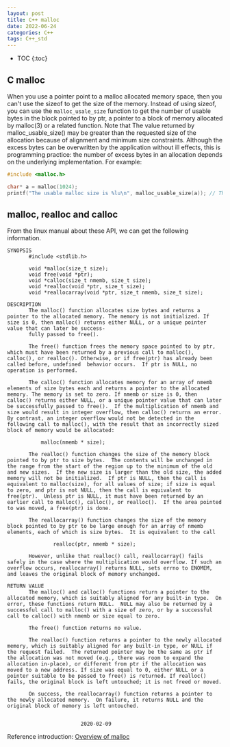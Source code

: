 ```yaml
---
layout: post
title: C++ malloc
date: 2022-06-24
categories: C++
tags: C++_std
---
```


* TOC
{:toc}

## C malloc

When you use a pointer point to a malloc allocated memory space, then you can't use the sizeof to get the size of the memory. Instead of using sizeof, you can use the `malloc_usale_size` function to get the number of usable bytes in the block pointed to by ptr, a pointer to a block of memory allocated by malloc(3) or a related function. Note that The  value  returned  by  malloc_usable_size()  may be greater than the requested size of the allocation because of alignment and minimum  size constraints. Although the excess bytes can be overwritten by the application without ill effects, this is programming practice: the number of excess bytes in an allocation depends on the underlying implementation. For example:

```c
#include <malloc.h>

char* a = malloc(1024);
printf("The usable malloc size is %lu\n", malloc_usable_size(a)); // The output is not 1024 but 1032
```

## malloc, realloc and calloc

From the linux manual about these API, we can get the following information.

```shell
SYNOPSIS
       #include <stdlib.h>

       void *malloc(size_t size);
       void free(void *ptr);
       void *calloc(size_t nmemb, size_t size);
       void *realloc(void *ptr, size_t size);
       void *reallocarray(void *ptr, size_t nmemb, size_t size);

DESCRIPTION
       The malloc() function allocates size bytes and returns a pointer to the allocated memory. The memory is not initialized. If size is 0, then malloc() returns either NULL, or a unique pointer value that can later be success‐
       fully passed to free().

       The free() function frees the memory space pointed to by ptr, which must have been returned by a previous call to malloc(), calloc(), or realloc(). Otherwise, or if free(ptr) has already been called before, undefined  behavior occurs.  If ptr is NULL, no operation is performed.

       The calloc() function allocates memory for an array of nmemb elements of size bytes each and returns a pointer to the allocated memory. The memory is set to zero. If nmemb or size is 0, then calloc() returns either NULL, or a unique pointer value that can later be successfully passed to free().  If the multiplication of nmemb and size would result in integer overflow, then calloc() returns an error.  By contrast, an integer overflow would not be detected in the following call to malloc(), with the result that an incorrectly sized block of memory would be allocated:

           malloc(nmemb * size);

       The realloc() function changes the size of the memory block pointed to by ptr to size bytes.  The contents will be unchanged in the range from the start of the region up to the minimum of the old and new sizes.  If the new size is larger than the old size, the added memory will not be initialized.  If ptr is NULL, then the call is equivalent to malloc(size), for all values of size; if size is equal to zero, and ptr is not NULL, then the call is equivalent to free(ptr).  Unless ptr is NULL, it must have been returned by an earlier call to malloc(), calloc(), or realloc().  If the area pointed to was moved, a free(ptr) is done.

       The reallocarray() function changes the size of the memory block pointed to by ptr to be large enough for an array of nmemb elements, each of which is size bytes.  It is equivalent to the call

               realloc(ptr, nmemb * size);

       However, unlike that realloc() call, reallocarray() fails safely in the case where the multiplication would overflow. If such an overflow occurs, reallocarray() returns NULL, sets errno to ENOMEM, and leaves the original block of memory unchanged.

RETURN VALUE
       The malloc() and calloc() functions return a pointer to the allocated memory, which is suitably aligned for any built-in type.  On error, these functions return NULL.  NULL may also be returned by a successful call to malloc() with a size of zero, or by a successful call to calloc() with nmemb or size equal to zero.

       The free() function returns no value.

       The realloc() function returns a pointer to the newly allocated memory, which is suitably aligned for any built-in type, or NULL if the request failed.  The returned pointer may be the same as ptr if the allocation was not moved (e.g., there was room to expand the allocation in-place), or different from ptr if the allocation was moved to a new address. If size was equal to 0, either NULL or a pointer suitable to be passed to free() is returned. If realloc() fails, the original block is left untouched; it is not freed or moved.

       On success, the reallocarray() function returns a pointer to the newly allocated memory.  On failure, it returns NULL and the original block of memory is left untouched.

                        
                        2020-02-09
```

Reference introduction: [Overview of malloc](https://sourceware.org/glibc/wiki/MallocInternals)
